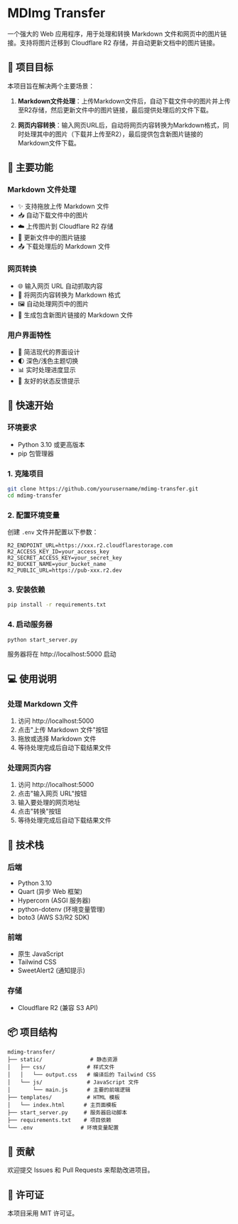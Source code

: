 # MDImg Transfer

一个强大的 Web 应用程序，用于处理和转换 Markdown 文件和网页中的图片链接。支持将图片迁移到 Cloudflare R2 存储，并自动更新文档中的图片链接。

## 🎯 项目目标

本项目旨在解决两个主要场景：

1. **Markdown文件处理**：上传Markdown文件后，自动下载文件中的图片并上传至R2存储，然后更新文件中的图片链接，最后提供处理后的文件下载。

2. **网页内容转换**：输入网页URL后，自动将网页内容转换为Markdown格式，同时处理其中的图片（下载并上传至R2），最后提供包含新图片链接的Markdown文件下载。

## 🌟 主要功能

### Markdown 文件处理
- ✨ 支持拖放上传 Markdown 文件
- 📥 自动下载文件中的图片
- ☁️ 上传图片到 Cloudflare R2 存储
- 🔄 更新文件中的图片链接
- 📤 下载处理后的 Markdown 文件

### 网页转换
- 🌐 输入网页 URL 自动抓取内容
- 📝 将网页内容转换为 Markdown 格式
- 🖼️ 自动处理网页中的图片
- 📎 生成包含新图片链接的 Markdown 文件

### 用户界面特性
- 🎨 简洁现代的界面设计
- 🌓 深色/浅色主题切换
- 📊 实时处理进度显示
- 💬 友好的状态反馈提示

## 🚀 快速开始

### 环境要求
- Python 3.10 或更高版本
- pip 包管理器

### 1. 克隆项目
```bash
git clone https://github.com/yourusername/mdimg-transfer.git
cd mdimg-transfer
```

### 2. 配置环境变量
创建 `.env` 文件并配置以下参数：
```env
R2_ENDPOINT_URL=https://xxx.r2.cloudflarestorage.com
R2_ACCESS_KEY_ID=your_access_key
R2_SECRET_ACCESS_KEY=your_secret_key
R2_BUCKET_NAME=your_bucket_name
R2_PUBLIC_URL=https://pub-xxx.r2.dev
```

### 3. 安装依赖
```bash
pip install -r requirements.txt
```

### 4. 启动服务器
```bash
python start_server.py
```

服务器将在 http://localhost:5000 启动

## 💻 使用说明

### 处理 Markdown 文件
1. 访问 http://localhost:5000
2. 点击"上传 Markdown 文件"按钮
3. 拖放或选择 Markdown 文件
4. 等待处理完成后自动下载结果文件

### 处理网页内容
1. 访问 http://localhost:5000
2. 点击"输入网页 URL"按钮
3. 输入要处理的网页地址
4. 点击"转换"按钮
5. 等待处理完成后自动下载结果文件

## 🔧 技术栈

### 后端
- Python 3.10
- Quart (异步 Web 框架)
- Hypercorn (ASGI 服务器)
- python-dotenv (环境变量管理)
- boto3 (AWS S3/R2 SDK)

### 前端
- 原生 JavaScript
- Tailwind CSS
- SweetAlert2 (通知提示)

### 存储
- Cloudflare R2 (兼容 S3 API)

## 📦 项目结构

```
mdimg-transfer/
├── static/               # 静态资源
│   ├── css/             # 样式文件
│   │   └── output.css   # 编译后的 Tailwind CSS
│   └── js/              # JavaScript 文件
│       └── main.js      # 主要的前端逻辑
├── templates/           # HTML 模板
│   └── index.html      # 主页面模板
├── start_server.py     # 服务器启动脚本
├── requirements.txt    # 项目依赖
└── .env               # 环境变量配置
```

## 🤝 贡献

欢迎提交 Issues 和 Pull Requests 来帮助改进项目。

## 📄 许可证

本项目采用 MIT 许可证。
